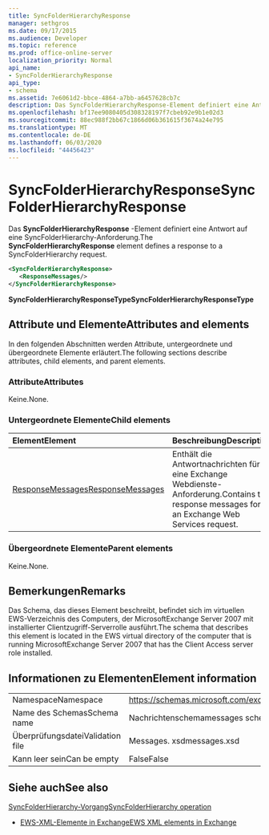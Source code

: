 ```yaml
---
title: SyncFolderHierarchyResponse
manager: sethgros
ms.date: 09/17/2015
ms.audience: Developer
ms.topic: reference
ms.prod: office-online-server
localization_priority: Normal
api_name:
- SyncFolderHierarchyResponse
api_type:
- schema
ms.assetid: 7e6061d2-bbce-4864-a7bb-a6457628cb7c
description: Das SyncFolderHierarchyResponse-Element definiert eine Antwort auf eine SyncFolderHierarchy-Anforderung.
ms.openlocfilehash: bf17ee9080405d308328197f7cbeb92e9b1e02d3
ms.sourcegitcommit: 88ec988f2bb67c1866d06b361615f3674a24e795
ms.translationtype: MT
ms.contentlocale: de-DE
ms.lasthandoff: 06/03/2020
ms.locfileid: "44456423"
---
```

# <a name="syncfolderhierarchyresponse"></a><span data-ttu-id="94927-103">SyncFolderHierarchyResponse</span><span class="sxs-lookup"><span data-stu-id="94927-103">SyncFolderHierarchyResponse</span></span>

<span data-ttu-id="94927-104">Das **SyncFolderHierarchyResponse** -Element definiert eine Antwort auf eine SyncFolderHierarchy-Anforderung.</span><span class="sxs-lookup"><span data-stu-id="94927-104">The **SyncFolderHierarchyResponse** element defines a response to a SyncFolderHierarchy request.</span></span> 
  
```xml
<SyncFolderHierarchyResponse>
   <ResponseMessages/>
</SyncFolderHierarchyResponse>
```

 <span data-ttu-id="94927-105">**SyncFolderHierarchyResponseType**</span><span class="sxs-lookup"><span data-stu-id="94927-105">**SyncFolderHierarchyResponseType**</span></span>
## <a name="attributes-and-elements"></a><span data-ttu-id="94927-106">Attribute und Elemente</span><span class="sxs-lookup"><span data-stu-id="94927-106">Attributes and elements</span></span>

<span data-ttu-id="94927-107">In den folgenden Abschnitten werden Attribute, untergeordnete und übergeordnete Elemente erläutert.</span><span class="sxs-lookup"><span data-stu-id="94927-107">The following sections describe attributes, child elements, and parent elements.</span></span>
  
### <a name="attributes"></a><span data-ttu-id="94927-108">Attribute</span><span class="sxs-lookup"><span data-stu-id="94927-108">Attributes</span></span>

<span data-ttu-id="94927-109">Keine.</span><span class="sxs-lookup"><span data-stu-id="94927-109">None.</span></span>
  
### <a name="child-elements"></a><span data-ttu-id="94927-110">Untergeordnete Elemente</span><span class="sxs-lookup"><span data-stu-id="94927-110">Child elements</span></span>

|<span data-ttu-id="94927-111">**Element**</span><span class="sxs-lookup"><span data-stu-id="94927-111">**Element**</span></span>|<span data-ttu-id="94927-112">**Beschreibung**</span><span class="sxs-lookup"><span data-stu-id="94927-112">**Description**</span></span>|
|:-----|:-----|
|[<span data-ttu-id="94927-113">ResponseMessages</span><span class="sxs-lookup"><span data-stu-id="94927-113">ResponseMessages</span></span>](responsemessages.md) <br/> |<span data-ttu-id="94927-114">Enthält die Antwortnachrichten für eine Exchange Webdienste-Anforderung.</span><span class="sxs-lookup"><span data-stu-id="94927-114">Contains the response messages for an Exchange Web Services request.</span></span>  <br/> |
   
### <a name="parent-elements"></a><span data-ttu-id="94927-115">Übergeordnete Elemente</span><span class="sxs-lookup"><span data-stu-id="94927-115">Parent elements</span></span>

<span data-ttu-id="94927-116">Keine.</span><span class="sxs-lookup"><span data-stu-id="94927-116">None.</span></span>
  
## <a name="remarks"></a><span data-ttu-id="94927-117">Bemerkungen</span><span class="sxs-lookup"><span data-stu-id="94927-117">Remarks</span></span>

<span data-ttu-id="94927-118">Das Schema, das dieses Element beschreibt, befindet sich im virtuellen EWS-Verzeichnis des Computers, der MicrosoftExchange Server 2007 mit installierter Clientzugriff-Serverrolle ausführt.</span><span class="sxs-lookup"><span data-stu-id="94927-118">The schema that describes this element is located in the EWS virtual directory of the computer that is running MicrosoftExchange Server 2007 that has the Client Access server role installed.</span></span>
  
## <a name="element-information"></a><span data-ttu-id="94927-119">Informationen zu Elementen</span><span class="sxs-lookup"><span data-stu-id="94927-119">Element information</span></span>

|||
|:-----|:-----|
|<span data-ttu-id="94927-120">Namespace</span><span class="sxs-lookup"><span data-stu-id="94927-120">Namespace</span></span>  <br/> |https://schemas.microsoft.com/exchange/services/2006/messages  <br/> |
|<span data-ttu-id="94927-121">Name des Schemas</span><span class="sxs-lookup"><span data-stu-id="94927-121">Schema name</span></span>  <br/> |<span data-ttu-id="94927-122">Nachrichtenschema</span><span class="sxs-lookup"><span data-stu-id="94927-122">messages schema</span></span>  <br/> |
|<span data-ttu-id="94927-123">Überprüfungsdatei</span><span class="sxs-lookup"><span data-stu-id="94927-123">Validation file</span></span>  <br/> |<span data-ttu-id="94927-124">Messages. xsd</span><span class="sxs-lookup"><span data-stu-id="94927-124">messages.xsd</span></span>  <br/> |
|<span data-ttu-id="94927-125">Kann leer sein</span><span class="sxs-lookup"><span data-stu-id="94927-125">Can be empty</span></span>  <br/> |<span data-ttu-id="94927-126">False</span><span class="sxs-lookup"><span data-stu-id="94927-126">False</span></span>  <br/> |
   
## <a name="see-also"></a><span data-ttu-id="94927-127">Siehe auch</span><span class="sxs-lookup"><span data-stu-id="94927-127">See also</span></span>



[<span data-ttu-id="94927-128">SyncFolderHierarchy-Vorgang</span><span class="sxs-lookup"><span data-stu-id="94927-128">SyncFolderHierarchy operation</span></span>](syncfolderhierarchy-operation.md)


- [<span data-ttu-id="94927-129">EWS-XML-Elemente in Exchange</span><span class="sxs-lookup"><span data-stu-id="94927-129">EWS XML elements in Exchange</span></span>](ews-xml-elements-in-exchange.md)

